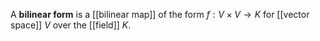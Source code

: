 A **bilinear form** is a [[bilinear map]] of the form $f: V \times V \to K$ for [[vector space]] $V$ over the [[field]] $K$.